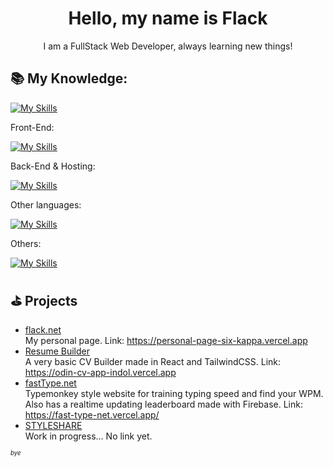 <h1 align="center">Hello, my name is Flack</h1>
<p align="center">I am a FullStack Web Developer, always learning new things!</p>

## 📚 My Knowledge:
[![My Skills](https://skillicons.dev/icons?i=js,ts,html,css)](https://skillicons.dev)
<p>
  Front-End:
</p>

[![My Skills](https://skillicons.dev/icons?i=vite,react,tailwind)](https://skillicons.dev)

<p>
  Back-End & Hosting:
</p>

[![My Skills](https://skillicons.dev/icons?i=firebase,bun,cloudflare,workers,vercel)](https://skillicons.dev)

<p>
  Other languages:
</p>

[![My Skills](https://skillicons.dev/icons?i=python,cpp)](https://skillicons.dev)

<p>
  Others:
</p>

[![My Skills](https://skillicons.dev/icons?i=ps,npm,nodejs,vscode,visualstudio,replit,windows)](https://skillicons.dev)

## ⛳️ Projects
- <a href='https://github.com/FlackCode/PersonalPage' target='_blank'>flack.net</a> 
  <br/> My personal page. Link: https://personal-page-six-kappa.vercel.app
- <a href='https://github.com/FlackCode/odin_CVApp' target='_blank'>Resume Builder</a> 
  <br/> A very basic CV Builder made in React and TailwindCSS. Link: https://odin-cv-app-indol.vercel.app
- <a href='https://github.com/FlackCode/fastType.net' target='_blank'>fastType.net</a> 
  <br/> Typemonkey style website for training typing speed and find your WPM. Also has a realtime updating leaderboard made with Firebase. Link: https://fast-type-net.vercel.app/
- <a href='' target='_blank'>STYLESHARE</a> 
  <br/> Work in progress... No link yet.

<sup ><sub>*bye*</sub></sup>
